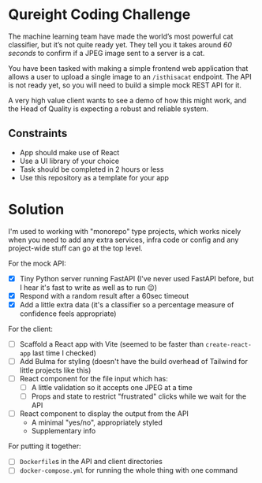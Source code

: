 # Qureight Coding Challenge

The machine learning team have made the world’s most powerful cat classifier, but it’s
not quite ready yet. They tell you it takes around _60 seconds_ to confirm if a JPEG
image sent to a server is a cat.

You have been tasked with making a simple frontend web application that allows a user to
upload a single image to an `/isthisacat` endpoint. The API is not ready yet, so you
will need to build a simple mock REST API for it.

A very high value client wants to see a demo of how this might work, and the Head of
Quality is expecting a robust and reliable system.

## Constraints

- App should make use of React
- Use a UI library of your choice
- Task should be completed in 2 hours or less
- Use this repository as a template for your app

# Solution

I'm used to working with "monorepo" type projects, which works nicely when you need to add any extra services, infra code or config and any project-wide stuff can go at the top level.

For the mock API:

- [x] Tiny Python server running FastAPI (I've never used FastAPI before, but I hear it's fast to write as well as to run 😉)
- [x] Respond with a random result after a 60sec timeout
- [x] Add a little extra data (it's a classifier so a percentage measure of confidence feels appropriate)

For the client:

- [ ] Scaffold a React app with Vite (seemed to be faster than `create-react-app` last time I checked)
- [ ] Add Bulma for styling (doesn't have the build overhead of Tailwind for little projects like this)
- [ ] React component for the file input which has:
  - [ ] A little validation so it accepts one JPEG at a time
  - [ ] Props and state to restrict "frustrated" clicks while we wait for the API
- [ ] React component to display the output from the API
  - A minimal "yes/no", appropriately styled
  - Supplementary info

For putting it together:

- [ ] `Dockerfile`s in the API and client directories
- [ ] `docker-compose.yml` for running the whole thing with one command
